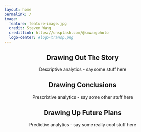 ```yaml
---
layout: home
permalink: /
image:
  feature: feature-image.jpg
  credit: Steven Wang 
  creditlink: https://unsplash.com/@smwangphoto 
  logo-center: #logo-transp.png
---
```


<div class="tiles" align="center">

<div class="tile">
  <h2 class="post-title">Drawing Out The Story</h2>
  <p class="post-excerpt">Descriptive analytics - say some stuff here</p>
</div><!-- /.tile -->

<div class="tile">
  <h2 class="post-title">Drawing Conclusions</h2>
  <p class="post-excerpt">Prescriptive analytics - say some other stuff here</p>
</div><!-- /.tile -->

<div class="tile">
  <h2 class="post-title">Drawing Up Future Plans</h2>
  <p class="post-excerpt">Predictive analytics - say some really cool stuff here</p>
</div><!-- /.tile -->

</div><!-- /.tiles -->
